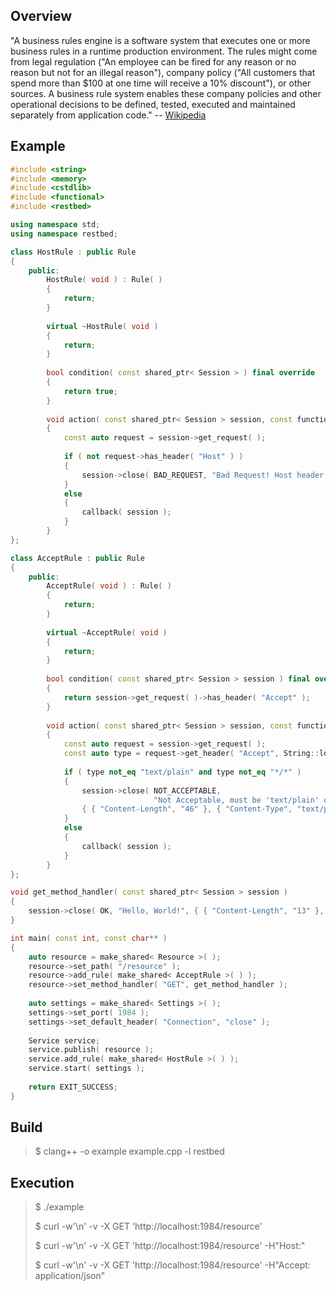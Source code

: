 Overview
--------

"A business rules engine is a software system that executes one or more business rules in a runtime production environment. The rules might come from legal regulation ("An employee can be fired for any reason or no reason but not for an illegal reason"), company policy ("All customers that spend more than $100 at one time will receive a 10% discount"), or other sources. A business rule system enables these company policies and other operational decisions to be defined, tested, executed and maintained separately from application code." -- [Wikipedia](https://en.wikipedia.org/wiki/Business_rules_engine)

Example
-------

```C++
#include <string>
#include <memory>
#include <cstdlib>
#include <functional>
#include <restbed>

using namespace std;
using namespace restbed;

class HostRule : public Rule
{
    public:
        HostRule( void ) : Rule( )
        {
            return;
        }
        
        virtual ~HostRule( void )
        {
            return;
        }
        
        bool condition( const shared_ptr< Session > ) final override
        {
            return true;
        }
        
        void action( const shared_ptr< Session > session, const function< void ( const shared_ptr< Session > ) >& callback ) final override
        {
            const auto request = session->get_request( );
            
            if ( not request->has_header( "Host" ) )
            {
                session->close( BAD_REQUEST, "Bad Request! Host header required.", { { "Content-Length", "34" }, { "Content-Type", "text/plain" } } );
            }
            else
            {
                callback( session );
            }
        }
};

class AcceptRule : public Rule
{
    public:
        AcceptRule( void ) : Rule( )
        {
            return;
        }
        
        virtual ~AcceptRule( void )
        {
            return;
        }
        
        bool condition( const shared_ptr< Session > session ) final override
        {
            return session->get_request( )->has_header( "Accept" );
        }
        
        void action( const shared_ptr< Session > session, const function< void ( const shared_ptr< Session > ) >& callback ) final override
        {
            const auto request = session->get_request( );
            const auto type = request->get_header( "Accept", String::lowercase );
            
            if ( type not_eq "text/plain" and type not_eq "*/*" )
            {
                session->close( NOT_ACCEPTABLE,
                                "Not Acceptable, must be 'text/plain' or '*/*'.",
                { { "Content-Length", "46" }, { "Content-Type", "text/plain" } } );
            }
            else
            {
                callback( session );
            }
        }
};

void get_method_handler( const shared_ptr< Session > session )
{
    session->close( OK, "Hello, World!", { { "Content-Length", "13" }, { "Content-Type", "text/plain" } } );
}

int main( const int, const char** )
{
    auto resource = make_shared< Resource >( );
    resource->set_path( "/resource" );
    resource->add_rule( make_shared< AcceptRule >( ) );
    resource->set_method_handler( "GET", get_method_handler );
    
    auto settings = make_shared< Settings >( );
    settings->set_port( 1984 );
    settings->set_default_header( "Connection", "close" );
    
    Service service;
    service.publish( resource );
    service.add_rule( make_shared< HostRule >( ) );
    service.start( settings );
    
    return EXIT_SUCCESS;
}
```

Build
-----

> $ clang++ -o example example.cpp -l restbed

Execution
---------

> $ ./example
>
> $ curl -w'\n' -v -X GET 'http://localhost:1984/resource'
>
> $ curl -w'\n' -v -X GET 'http://localhost:1984/resource' -H"Host:"
>
> $ curl -w'\n' -v -X GET 'http://localhost:1984/resource' -H"Accept: application/json"
